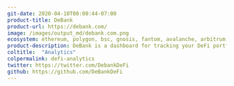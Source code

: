 ```yaml
---
git-date: 2020-04-10T00:00:44-07:00
product-title: DeBank
product-url: https://debank.com/
image: /images/output_md/debank.com.png
ecosystem: ethereum, polygon, bsc, gnosis, fantom, avalanche, arbitrum, optimism
product-description: DeBank is a dashboard for tracking your DeFi portfolio, with data and analytics for decentralized lending protocols, stablecoins, margin trading platforms and DEXes.
coltitle:  "Analytics"
colpermalink: defi-analytics
twitter: https://twitter.com/DebankDeFi
github: https://github.com/DeBankDeFi
---
```

